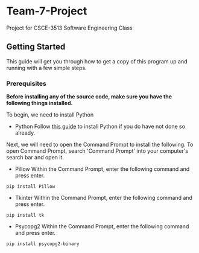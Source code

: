 # Team-7-Project
Project for CSCE-3513 Software Engineering Class

## Getting Started

This guide will get you through how to get a copy of this program up and running with a few simple steps.

### Prerequisites
**Before installing any of the source code, make sure you have the following things installed.**

To begin, we need to install Python

* Python
Follow [this guide](https://www.python.org/downloads/) to install Python if you do have not done so already. 

Next, we will need to open the Command Prompt to install the following. To open Command Prompt, search 'Command Prompt' into your computer's search bar and open it.
* Pillow
Within the Command Prompt, enter the following command and press enter.
```
pip install Pillow
```

* Tkinter
Within the Command Prompt, enter the following command and press enter.
```
pip install tk
```

* Psycopg2
Within the Command Prompt, enter the following command and press enter.
```
pip install psycopg2-binary
```


